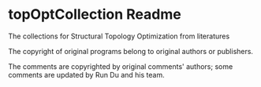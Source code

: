 # topOptCollection Readme

The collections for Structural Topology Optimization from literatures

The copyright of original programs belong to original authors or publishers.

The comments are copyrighted by original comments' authors; some comments are updated by Run Du and his team.
